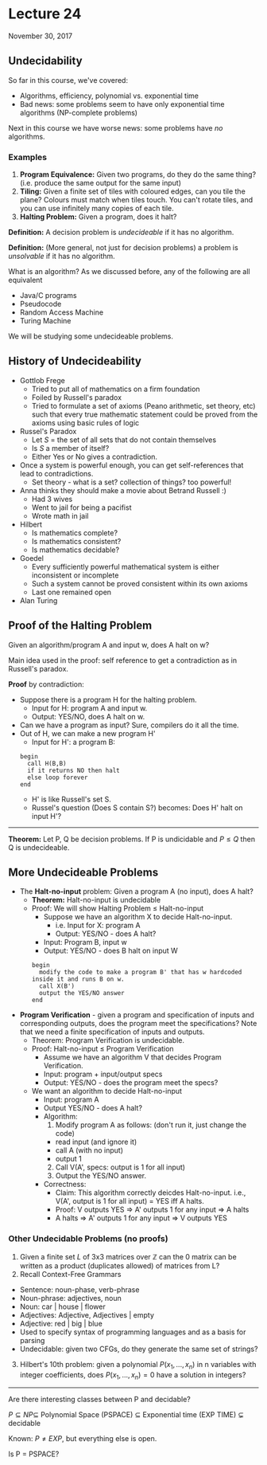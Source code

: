 # Lecture 24
November 30, 2017

## Undecidability
So far in this course, we've covered:
* Algorithms, efficiency, polynomial vs. exponential time
* Bad news: some problems seem to have only exponential time algorithms (NP-complete problems)

Next in this course we have worse news: some problems have *no* algorithms.

### Examples
1. **Program Equivalence:** Given two programs, do they do the same thing? (i.e. produce the same output for the same input)
2. **Tiling:** Given a finite set of tiles with coloured edges, can you tile the plane? Colours must match when tiles touch. You can't rotate tiles, and you can use infinitely many copies of each tile.
3. **Halting Problem:** Given a program, does it halt?

**Definition:** A decision problem is *undecideable* if it has no algorithm.

**Definition:** (More general, not just for decision problems) a problem is *unsolvable* if it has no algorithm.

What is an algorithm? As we discussed before, any of the following are all equivalent
* Java/C programs
* Pseudocode
* Random Access Machine
* Turing Machine

We will be studying some undecideable problems.

## History of Undecideability
* Gottlob Frege
  - Tried to put all of mathematics on a firm foundation
  - Foiled by Russell's paradox
  - Tried to formulate a set of axioms (Peano arithmetic, set theory, etc) such that every true mathematic statement could be proved from the axioms using basic rules of logic
* Russel's Paradox
  - Let $S$ = the set of all sets that do not contain themselves
  - Is $S$ a member of itself?
  - Either Yes or No gives a contradiction.
* Once a system is powerful enough, you can get self-references that lead to contradictions.
  - Set theory - what is a set? collection of things? too powerful!
* Anna thinks they should make a movie about Betrand Russell :)
  - Had 3 wives
  - Went to jail for being a pacifist
  - Wrote math in jail
* Hilbert
  - Is mathematics complete?
  - Is mathematics consistent?
  - Is mathematics decidable?
* Goedel
  - Every sufficiently powerful mathematical system is either inconsistent or incomplete
  - Such a system cannot be proved consistent within its own axioms
  - Last one remained open
* Alan Turing

## Proof of the Halting Problem
Given an algorithm/program A and input w, does A halt on w?

Main idea used in the proof: self reference to get a contradiction as in Russell's paradox.

**Proof** by contradiction:
* Suppose there is a program H for the halting problem.
  - Input for H: program A and input w.
  - Output: YES/NO, does A halt on w.
* Can we have a program as input? Sure, compilers do it all the time.
* Out of H, we can make a new program H'
  - Input for H': a program B:
  ```
  begin
    call H(B,B)
    if it returns NO then halt
    else loop forever
  end
  ```
  - H' is like Russell's set S.
  - Russel's question (Does S contain S?) becomes: Does H' halt on input H'?

****

**Theorem:** Let P, Q be decision problems. If P is undicidable and $P \leq Q$ then Q is undecideable.

## More Undecideable Problems
* The **Halt-no-input** problem: Given a program A (no input), does A halt?
  - **Theorem:** Halt-no-input is undecidable
  - Proof: We will show Halting Problem $\leq$ Halt-no-input
    - Suppose we have an algorithm X to decide Halt-no-input.
      - i.e. Input for X: program A
      - Output: YES/NO - does A halt?
    - Input: Program B, input w
    - Output: YES/NO - does B halt on input W
    ```
    begin
      modify the code to make a program B' that has w hardcoded inside it and runs B on w.
      call X(B')
      output the YES/NO answer
    end
    ```
* **Program Verification** - given a program and specification of inputs and corresponding outputs, does the program meet the specifications? Note that we need a finite specification of inputs and outputs.
  - Theorem: Program Verification is undecidable.
  - Proof: Halt-no-input $\leq$ Program Verification
    - Assume we have an algorithm V that decides Program Verification.
    - Input: program + input/output specs
    - Output: YES/NO - does the program meet the specs?
  - We want an algorithm to decide Halt-no-input
    - Input: program A
    - Output YES/NO - does A halt?
    - Algorithm:
      1. Modify program A as follows: (don't run it, just change the code)
        * read input (and ignore it)
        * call A (with no input)
        * output 1
      2. Call V(A', specs: output is 1 for all input)
      3. Output the YES/NO answer.
    - Correctness:
      - Claim: This algorithm correctly deicdes Halt-no-input. i.e., V(A', output is 1 for all input) = YES iff A halts.
      - Proof: V outputs YES => A' outputs 1 for any input => A halts
      - A halts => A' outputs 1 for any input => V outputs YES

### Other Undecidable Problems (no proofs)
1. Given a finite set $L$ of 3x3 matrices over $\mathbb{Z}$ can the 0 matrix can be written as a product (duplicates allowed) of matrices from L?
2. Recall Context-Free Grammars
  - Sentence: noun-phase, verb-phrase
  - Noun-phrase: adjectives, noun
  - Noun: car | house | flower
  - Adjectives: Adjective, Adjectives | empty
  - Adjective: red | big | blue
  - Used to specify syntax of programming languages and as a basis for parsing
  - Undecidable: given two CFGs, do they generate the same set of strings?
3. Hilbert's 10th problem: given a polynomial $P(x_1, ..., x_n)$ in n variables with integer coefficients, does $P(x_1, ..., x_n) = 0$ have a solution in integers?

****

Are there interesting classes between P and decidable?

$P \subseteq NP \subseteq$ Polynomial Space (PSPACE) $\subseteq$ Exponential time (EXP TIME) $\subsetneq$ decidable

Known: $P \neq EXP$, but everything else is open.

Is P = PSPACE?
